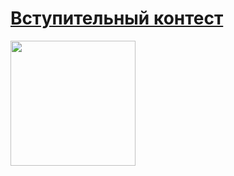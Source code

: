 # [Вступительный контест](https://codeforces.com/contests/482419)
<img src="https://i.imgur.com/sUuUCzv.jpg)https://i.imgur.com/sUuUCzv.jpg" alt="" width="200"/>
